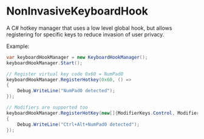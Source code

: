 # NonInvasiveKeyboardHook
A C# hotkey manager that uses a low level global hook, but allows registering for specific keys to reduce invasion of user privacy.


Example:
```csharp
var keyboardHookManager = new KeyboardHookManager();
keyboardHookManager.Start();

// Register virtual key code 0x60 = NumPad0
keyboardHookManager.RegisterHotkey(0x60, () =>
{
    Debug.WriteLine("NumPad0 detected");
});

// Modifiers are supported too
keyboardHookManager.RegisterHotKey(new[]{ModifierKeys.Control, ModifierKeys.Alt}, 0x60, () =>
{
    Debug.WriteLine("Ctrl+Alt+NumPad0 detected");
});
```
